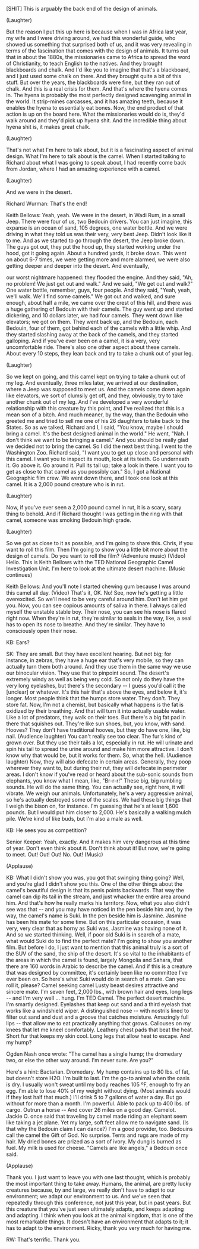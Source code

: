 
[SHIT]
This is arguably the back end
of the design of animals.

(Laughter)

But the reason
I put this up here is because
when I was in Africa last year,
my wife and I were driving around,
we had this wonderful guide,
who showed us something
that surprised both of us,
and it was very revealing
in terms of the fascination
that comes with the design of animals.
It turns out that in about the 1880s,
the missionaries came to Africa
to spread the word of Christianity,
to teach English to the natives.
And they brought blackboards and chalk.
And I&#39;d like you to imagine
that that&#39;s a blackboard,
and I just used some chalk on there.
And they brought
quite a bit of this stuff.
But over the years,
the blackboards were fine,
but they ran out of chalk.
And this is a real crisis for them.
And that&#39;s where the hyena comes in.
The hyena is probably
the most perfectly designed
scavenging animal in the world.
It strip-mines carcasses,
and it has amazing teeth,
because it enables the hyena
to essentially eat bones.
Now, the end product of that action
is up on the board here.
What the missionaries would do is,
they&#39;d walk around
and they&#39;d pick up hyena shit.
And the incredible thing
about hyena shit is, it makes great chalk.

(Laughter)

That&#39;s not what I&#39;m here to talk about,
but it is a fascinating aspect
of animal design.
What I&#39;m here to talk about is the camel.
When I started talking to Richard
about what I was going to speak about,
I had recently come back from Jordan,
where I had an amazing
experience with a camel.

(Laughter)

And we were in the desert.

Richard Wurman: That&#39;s the end!

Keith Bellows: Yeah, yeah.
We were in the desert,
in Wadi Rum, in a small Jeep.
There were four of us,
two Bedouin drivers.
You can just imagine,
this expanse is an ocean of sand,
105 degrees, one water bottle.
And we were driving in what they told us
was their very, very best Jeep.
Didn&#39;t look like it to me.
And as we started to go
through the desert,
the Jeep broke down.
The guys got out, they put the hood up,
they started working
under the hood, got it going again.
About a hundred yards, it broke down.
This went on about 6-7 times,
we were getting more and more alarmed,
we were also getting deeper
and deeper into the desert.
And eventually,

our worst nightmare happened:
they flooded the engine.
And they said, &quot;Ah, no problem!
We just get out and walk.&quot;
And we said, &quot;We get out and walk?&quot;
One water bottle, remember,
guys, four people.
And they said, &quot;Yeah, yeah, we&#39;ll walk.
We&#39;ll find some camels.&quot;
We got out and walked, and sure enough,
about half a mile, we came
over the crest of this hill,
and there was a huge gathering
of Bedouin with their camels.
The guy went up and started dickering,
and 10 dollars later, we had four camels.
They went down like elevators;
we got on them.
They went back up, and the Bedouin,
each Bedouin, four of them,
got behind each of the camels
with a little whip.
And they started slashing away
at the back of the camels,
and they started galloping.
And if you&#39;ve ever been on a camel,
it is a very, very uncomfortable ride.
There&#39;s also one other aspect
about these camels.
About every 10 steps, they lean back
and try to take a chunk out of your leg.

(Laughter)

So we kept on going,
and this camel kept on trying
to take a chunk out of my leg.
And eventually, three miles later,
we arrived at our destination,
where a Jeep was supposed to meet us.
And the camels come down
again like elevators,
we sort of clumsily get off,
and they, obviously, try to take
another chunk out of my leg.
And I&#39;ve developed
a very wonderful relationship
with this creature by this point,
and I&#39;ve realized
that this is a mean son of a bitch.
And much meaner, by the way,
than the Bedouin who greeted me
and tried to sell me
one of his 26 daughters
to take back to the States.
So as we talked, Richard and I,
I said, &quot;You know, maybe
I should bring a camel.
It&#39;s the best designed
animal in the world.&quot;
He went, &quot;Nah. I don&#39;t think
we want to be bringing a camel.&quot;
And you should be really glad
we decided not to bring the camel.
So I did the next best thing.
I went to the Washington Zoo.
Richard said, &quot;I want you to get up
close and personal with this camel.
I want you to inspect its mouth,
look at its teeth.
Go underneath it.
Go above it. Go around it.
Pull its tail up; take a look in there.
I want you to get as close
to that camel as you possibly can.&quot;
So, I got a National Geographic film crew.
We went down there,
and I took one look at this camel.
It is a 2,000 pound creature
who is in rut.

(Laughter)

Now, if you&#39;ve ever seen
a 2,000 pound camel in rut,
it is a scary, scary thing to behold.
And if Richard thought I was getting
in the ring with that camel,
someone was smoking Bedouin high grade.

(Laughter)

So we got as close to it as possible,
and I&#39;m going to share this.
Chris, if you want to roll this film.
Then I&#39;m going to show you
a little bit more
about the design of camels.
Do you want to roll the film?
(Adventure music)
(Video) Hello. This is Keith Bellows
with the TED National Geographic
Camel Investigation Unit.
I&#39;m here to look
at the ultimate desert machine.
(Music continues)

Keith Bellows: And you&#39;ll note
I started chewing gum
because I was around this camel all day.
(Video) That&#39;s it, OK. No!
See, now he&#39;s getting
a little overexcited.
So we&#39;ll need to be very careful
around him. Don&#39;t let him get you.
Now, you can see copious amounts
of saliva in there.
I always called myself
the unstable stable boy.
Their nose, you can see
his nose is flared right now.
When they&#39;re in rut,
they&#39;re similar to seals
in the way, like, a seal has
to open its nose to breathe.
And they&#39;re similar.
They have to consciously open their nose.

KB: Ears?

SK: They are small.
But they have excellent hearing.
But not big; for instance,
in zebras, they have a huge ear
that&#39;s very mobile, so they can
actually turn them both around.
And they use them in the same way
we use our binocular vision.
They use that to pinpoint sound.
The desert&#39;s extremely windy
as well as being very cold.
So not only do they have
the very long eyelashes,
but there&#39;s the secondary --
I guess you&#39;d call it
the [unclear] or whatever.
It&#39;s this hair that&#39;s above the eyes,
and below it, it&#39;s longer.
Most people think
that the humps store water.
They don&#39;t. They store fat.
Now, I&#39;m not a chemist,
but basically what happens
is the fat is oxidized by their breathing.
And that will turn it
into actually usable water.
Like a lot of predators,
they walk on their toes.
But there&#39;s a big fat pad
in there that squishes out.
They&#39;re like sun shoes,
but, you know, with sand.
Hooves? They don&#39;t have
traditional hooves,
but they do have one, like, big nail.
(Audience laughter)
You can&#39;t really see too clear.
The fur&#39;s kind of grown over.
But they use their tails a lot,
especially in rut.
He will urinate and spin his tail
to spread the urine around
and make him more attractive.
I don&#39;t know why that would be,
but it works for them.
So, what the hell.
(Audience laughter)
Now, they will also defecate
in certain areas.
Generally, they poop
wherever they want to,
but during their rut,
they will defecate in perimeter areas.
I don&#39;t know if you&#39;ve read or heard
about the sub-sonic sounds from elephants,
you know what I mean, like, &quot;Br-r-r!&quot;
These big, big rumbling sounds.
He will do the same thing.
You can actually see,
right here, it will vibrate.
We weigh our animals.
Unfortunately,
he&#39;s a very aggressive animal,
so he&#39;s actually destroyed
some of the scales.
We had these big things that I weigh
the bison on, for instance.
I&#39;m guessing that
he&#39;s at least 1,600 pounds.
But I would put him closer to 2,000.
He&#39;s basically a walking mulch pile.
We&#39;re kind of like buds,
but I&#39;m also a male as well.

KB: He sees you as competition?

Senior Keeper: Yeah, exactly.
And it makes him very dangerous
at this time of year.
Don&#39;t even think about it.
Don&#39;t think about it!
But now, we&#39;re going to meet. Out!
Out! Out!
No.
Out!
(Music)

(Applause)


KB: What I didn&#39;t show you was,
you got that swinging thing going?
Well, and you&#39;re glad
I didn&#39;t show you this.
One of the other things
about the camel&#39;s beautiful design
is that its penis points backwards.
That way the camel can dip
its tail in the stream,
and just whacker
the entire area around him.
And that&#39;s how
he really marks his territory.
Now, what you also didn&#39;t see was that --
and you may have noticed
in the pen beside him
and, by the way, the camel&#39;s name is Suki.
In the pen beside him is Jasmine.
Jasmine has been his mate for some time.
But on this particular occasion,
it was very, very clear
that as horny as Suki was,
Jasmine was having none of it.
And so we started thinking.
Well, if poor old Suki
is in search of a mate,
what would Suki do to find
the perfect mate?
I&#39;m going to show you another film.
But before I do, I just want to mention
that this animal truly is a sort
of the SUV of the sand,
the ship of the desert.
It&#39;s so vital to the inhabitants
of the areas
in which the camel is found,
largely Mongolia and Sahara,
that there are 160 words
in Arabic to describe the camel.
And if this is a creature
that was designed by committee,
it&#39;s certainly been
like no committee I&#39;ve ever been on.
So here&#39;s what Suki would do
in search of a mate.
Can you roll it, please?
Camel seeking camel
Lusty beast desires
attractive and sincere mate.
I&#39;m seven feet, 2,000 lbs.,
with brown hair and eyes, long legs --
and I&#39;m very well ... hung.
I&#39;m TED Camel.
The perfect desert machine.
I&#39;m smartly designed.
Eyelashes that keep out sand
and a third eyelash that works
like a windshield wiper.
A distinguished nose --
with nostrils lined
to filter out sand and dust
and a groove that catches moisture.
Amazingly full lips --
that allow me to eat practically
anything that grows.
Callouses on my knees
that let me kneel comfortably.
Leathery chest pads that beat the heat.
Short fur that keeps my skin cool.
Long legs that allow heat to escape.
And my hump?

Ogden Nash once wrote:
&quot;The camel has a single hump;
the dromedary two,
or else the other way around.
I&#39;m never sure. Are you?&quot;

Here&#39;s a hint:
Bactarian.
Dromedary.
My hump contains up to 80 lbs. of fat,
but doesn&#39;t store H2O.
I&#39;m built to last.
I&#39;m the go-to animal
when the oasis is dry.
I usually won&#39;t sweat
until my body reaches 105 ºF,
enough to fry an egg.
I&#39;m able to lose 40%
of my weight without dying.
(Most animals would
if they lost half that much.)
I&#39;ll drink 5 to 7 gallons
of water a day.
But go without for more than a month.
I&#39;m powerful.
Able to pack up to 400 lbs. of cargo.
Outrun a horse --
And cover 26 miles on a good day.
Camelot.
Jackie O. once said
that traveling by camel
made riding an elephant seem
like taking a jet plane.
Yet my large, soft feet
allow me to navigate sand.
(Is that why the Bedouin
claim I can dance?)
I&#39;m a good provider, too.
Bedouins call the camel the Gift of God.
No surprise.
Tents and rugs are made of my hair.
My dried bones are prized
as a sort of ivory.
My dung is burned as fuel.
My milk is used for cheese.
&quot;Camels are like angels,&quot;
a Bedouin once said.

(Applause)

Thank you. I just want to leave you
with one last thought,
which is probably the most important
thing to take away.
Humans, the animal, are pretty lucky
creatures because, by and large,
we really don&#39;t have
to adapt to our environment;
we adapt our environment to us.
And we&#39;ve seen that repeatedly
through this conference,
not just this year, but in past years.
But this creature that you&#39;ve just seen
ultimately adapts,
and keeps adapting and adapting.
I think when you look
at the animal kingdom,
that is one of the most remarkable things.
It doesn&#39;t have an environment
that adapts to it;
it has to adapt to the environment.
Ricky, thank you very much for having me.

RW: That&#39;s terrific. Thank you.
